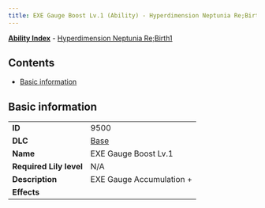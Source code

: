 ```yaml
---
title: EXE Gauge Boost Lv.1 (Ability) - Hyperdimension Neptunia Re;Birth1
---
```


[**Ability Index**](/neptunia/rb1/ability/index.html) - [Hyperdimension Neptunia Re;Birth1](/neptunia/rb1)

## Contents

- [Basic information](#basic-information)

## Basic information

|   |   |
| -- | -- |
| **ID** | 9500
**DLC** | [Base](/neptunia/rb1/dlc/1-base.html)
**Name** | EXE Gauge Boost Lv.1
**Required Lily level** | N/A
**Description** | EXE Gauge Accumulation +
**Effects** |  |
